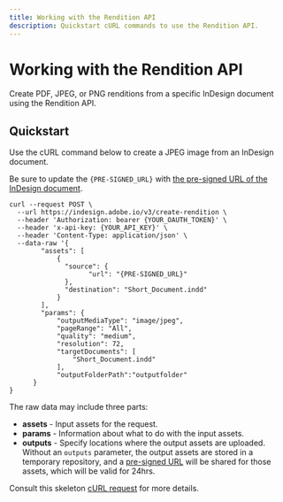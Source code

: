```yaml
---
title: Working with the Rendition API
description: Quickstart cURL commands to use the Rendition API.
---
```

# Working with the Rendition API

Create PDF, JPEG, or PNG renditions from a
specific InDesign document using the Rendition API.

## Quickstart

Use the cURL command below to create a JPEG image from an InDesign document.

Be sure to update the `{PRE-SIGNED_URL}` with [the pre-signed URL of the InDesign document][1].

```curl
curl --request POST \ 
  --url https://indesign.adobe.io/v3/create-rendition \ 
  --header 'Authorization: bearer {YOUR_OAUTH_TOKEN}' \ 
  --header 'x-api-key: {YOUR_API_KEY}' \ 
  --header 'Content-Type: application/json' \ 
  --data-raw '{ 
        "assets": [ 
            { 
              "source": { 
                    "url": "{PRE-SIGNED_URL}" 
              }, 
              "destination": "Short_Document.indd" 
            } 
        ], 
        "params": { 
            "outputMediaType": "image/jpeg", 
            "pageRange": "All", 
            "quality": "medium", 
            "resolution": 72, 
            "targetDocuments": [ 
                "Short_Document.indd" 
            ], 
            "outputFolderPath":"outputfolder" 
      } 
}
```

The raw data may include three
parts:

- **assets** - Input assets for the request.
- **params** - Information about what to do with the input assets.
- **outputs** - Specify locations where the output assets are uploaded. Without an `outputs` parameter, the output assets are stored in a temporary
repository, and a [pre-signed URL][2] will be shared for those assets, which will be valid for 24hrs.

Consult this skeleton [cURL request][3] for more details.

[1]: ../../concepts/index.md#Pre-signed-URLs
[2]: ../../concepts/index.md#Pre-signed-URLs
[3]: https://developer.adobe.com/commerce/webapi/get-started/gs-curl/
